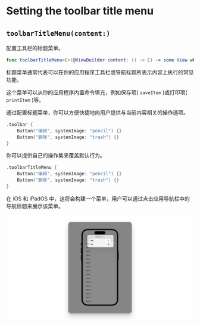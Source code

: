 # Setting the toolbar title menu

## `toolbarTitleMenu(content:)`

配置工具栏的标题菜单。


```swift
func toolbarTitleMenu<C>(@ViewBuilder content: () -> C) -> some View where C : View
```

标题菜单通常代表可以在你的应用程序工具栏或导航标题所表示内容上执行的常见功能。

这个菜单可以从你的应用程序内置命令填充，例如保存项( `saveItem` )或打印项( `printItem` )等。

通过配置标题菜单，你可以方便快捷地向用户提供与当前内容相关的操作选项。


```swift
.toolbar {
    Button("编辑", systemImage: "pencil") {}
    Button("删除", systemImage: "trash") {}
}
```

你可以提供自己的操作集来覆盖默认行为。

```swift
.toolbarTitleMenu {
    Button("编辑", systemImage: "pencil") {}
    Button("删除", systemImage: "trash") {}
}
```

在 iOS 和 iPadOS 中，这将会构建一个菜单，用户可以通过点击应用导航栏中的导航标题来展示该菜单。

![ToolbarTitleMenu](../../images/ToolbarTitleMenu.png)